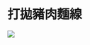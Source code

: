 # 打拋豬肉麵線

![](https://lh3.googleusercontent.com/3Du_3_stmUZy0c6QL1NNhPg4CEz4rBUePo_-fAYgIQl-8TbUXsgmeee9mTZ_icWvuX8-ib-EJLr1Y1rn3_MPAQiXTUPMfnzcsjFXdfuNZdiHcJyzTzQmOt9io-3zgcZJc-cC6CJ7rHR0xmb8yGhz2iSwmM7dzanuciYxwCXHygsgmjm9eJlC7ucaX5_4Oq1G5euIoCvNtOHjA7KSzedmWRlrZ_XwLSlCyl6evBWIp_WM6HpC6sEIfzzdOrGmnx6wr_FDEi7Wip6J8Qy0K-grRAynzeJmEf8l7xu_5-l72SvYyzXlcEF11Td5sKRmrp8Pzgb8hqqQFzxa0shS3qML6O-YvrWrPwE6rrht-A0fhbDpLBrJXQeI2dSXkqWbCr9gtAj0LUN2CNBLxTsCQj0repK1zx-Bvkv2_vJ0D6DhWr-6hOqZldV7gpIvHalLuWNBxgye3VezfQOpKHnz3Zad-e6RiCzmNHQQMy8BnPXkl6yDmZK_rKn3paKefj2ncHnCJ3olVAL9_gYILnG0GkvMOM2DIXrc6EC4AxriceGvWUCAT1UIqObyRZx_-3dGA23TQvJn7hhlBGA6vAc6_Zf8cnSMYM0pPCt1WHeIJde_2Yc=w1902-h1426-no)